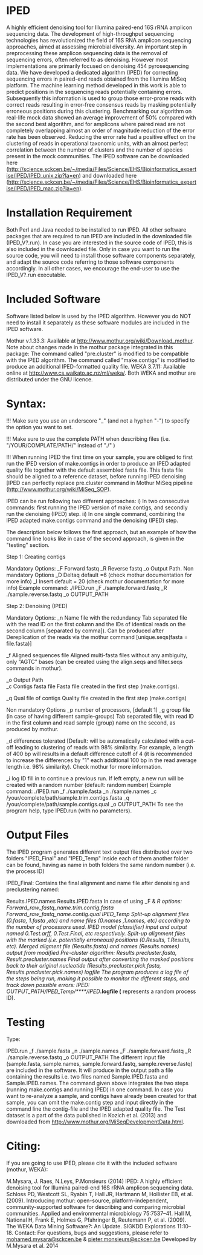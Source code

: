# IPED
A highly efficient denoising tool for Illumina paired-end 16S rRNA amplicon sequencing data.
The development of high-throughput sequencing technologies has revolutionized the field of 16S RNA amplicon sequencing approaches, aimed at assessing microbial diversity. An important step in preprocessing these amplicon sequencing data is the removal of sequencing errors, often referred to as denoising. However most implementations are primarily focused on denoising 454 pyrosequencing data. We have developed a dedicated algorithm (IPED) for correcting sequencing errors in paired-end reads obtained from the Illumina MiSeq platform. The machine learning method developed in this work is able to predict positions in the sequencing reads potentially containing errors. Subsequently this information is used to group those error-prone reads with correct reads resulting in error-free consensus reads by masking potentially erroneous positions during this clustering. Benchmarking our algorithm on real-life mock data showed an average improvement of 50% compared with the second best algorithm, and for amplicons where paired read are not completely overlapping almost an order of magnitude reduction of the error rate has been observed. Reducing the error rate had a positive effect on the clustering of reads in operational taxonomic units, with an almost perfect correlation between the number of clusters and the number of species present in the mock communities. The IPED software can be downloaded here (http://science.sckcen.be/~/media/Files/Science/EHS/Bioinformatics_expertise/IPED/IPED_unix.zip?la=en) and downloaded here (http://science.sckcen.be/~/media/Files/Science/EHS/Bioinformatics_expertise/IPED/IPED_mac.zip?la=en).
# Installation Requirement
Both Perl and Java needed to be installed to run IPED. All other software packages that are required to run IPED are included in the downloaded file (IPED_V?.run). In case you are interested in the source code of IPED, this is also included in the downloaded file. Only in case you want to run the source code, you will need to install those software components separately, and adapt the source code referring to those software components accordingly. In all other cases, we encourage the end-user to use the IPED_V?.run executable.

# Included Software
Software listed below is used by the IPED algorithm. However you do NOT need to install it separately as these software modules are included in the IPED software.

Mothur v.1.33.3:
 Available at http://www.mothur.org/wiki/Download_mothur. 
 Note about changes made in the mothur package integrated in this package:
 The command called "pre.cluster" is modified to be compatible with the IPED algorithm.
 The command called "make.contigs" is modified to produce an additional IPED-formatted quality file.
WEKA 3.7.11: 
 Available online at http://www.cs.waikato.ac.nz/ml/weka/.
Both WEKA and mothur are distributed under the GNU licence.
# Syntax:
!!! Make sure you use an underscore "_" (and not a hyphen "-") to specify the option you want to set.

!!! Make sure to use the complete PATH when describing files (i.e. "/YOUR/COMPLATE/PATH/" instead of "./" )

!!! When running IPED the first time on your sample, you are obliged to first run the IPED version of make.contigs in order to produce an IPED adapted quality file together with the default assembled fasta file. This fasta file should be aligned to a reference dataset, before running IPED denoising [IPED can perfectly replace pre.cluster command in Mothur MiSeq pipeline (http://www.mothur.org/wiki/MiSeq_SOP).  

IPED can be run following two different approaches:
i) In two consecutive commands: first running the IPED version of make.contigs, and secondly run the denoising (IPED) step.
ii) In one single command, combining the IPED adapted make.contigs command and the denoising (IPED) step.

The description below follows the first approach, but an example of how the command line looks like in case of the second approach, is given in the "testing" section.

Step 1: Creating contigs

Mandatory Options:
_F Forward fastq
_R Reverse fastq
_o Output Path.
Non mandatory Options
_D Deltaq default =6 (check mothur documentation for more info)
_I Insert default = 20 (check mothur documentation for more info)
Example command: ./IPED.run _F ./sample.forward.fastq _R ./sample.reverse.fastq _o OUTPUT_PATH

Step 2: Denoising (IPED)

Mandatory Options:
_n Name file with the redundancy
Tab separated file with the read ID on the first column and the IDs of identical reads on the second column [separated by comma]).
Can be produced after Dereplication of the reads via the mothur command [unique.seqs(fasta = file.fasta)]

_f Aligned sequences file
Aligned multi-fasta files without any ambiguity, only "AGTC" bases (can be created using the align.seqs and filter.seqs commands in mothur).

_o Output Path              
_c Contigs fasta file
Fasta file created in the first step (make.contigs).

_q Qual file of contigs
Quality file created in the first step (make.contigs)

Non mandatory Options
_p number of processors, [default 1]
_g group file (in case of having different sample-groups)
 Tab separated file, with read ID in the first column and read sample (group) name on the second, as produced by mothur.

_d differences tolerated
[Default: will be automatically calculated with a cut-off leading to clustering of reads with 98% similarity. For example, a length of 400 bp will results in a default difference cutoff of 4 (it is recommended to increase the differences by "1" each additional 100 bp in the read average length i.e. 98% similarity). Check mothur for more information.

_i log ID
fill in to continue a previous run. If left empty, a new run will be created with a random number (default: random number)
Example command: ./IPED.run _f ./sample.fasta _n ./sample.names _c /your/complete/path/sample.trim.contigs.fasta _q /your/complete/path/sample.contigs.qual _o OUTPUT_PATH
To see the program help, type IPED.run (with no parameters).

# Output Files
The IPED program generates different text output files distributed over two folders "IPED_Final" and "IPED_Temp"
Inside each of them another folder can be found, having as name in both folders the same random number (i.e. the process ID)

IPED_Final:
Contains the final alignment and name file after denoising and preclustering named:

  Results.IPED.names
  Results.IPED.fasta
  In case of using _F & _R options:
    Forward_raw_fastq_name.trim.contig.fasta
    Forward_raw_fastq_name.contig.qual
IPED_Temp
Split-up alignment files 
  (0.fasta, 1.fasta ,etc) and name files (0.names ,1.names, etc) according to the number of processors used.
IPED model (classifier) input and output named 0.Test.arff, 0.Test.Final, etc respectively.
Split-up alignment files with the marked (i.e. potentially erroneous) positions (0.Results, 1.Results, etc).
Merged aligment file (Results.fasta) and names (Results.names)
output from modified Pre-cluster algorithm: Results.precluster.fasta, Result.precluster.names
Final output after converting the masked positions back to their original nucleotide (Results.precluster.pick.fasta, Results.precluster.pick.names)
logfile
The program produces a log file of the steps being run, making it possible to monitor the different steps, and track down possible errors:
IPED: OUTPUT_PATH/IPED_Temp/****/IPED_****.logfile 
(**** represents a random process ID).

# Testing
Type:

IPED.run _f ./sample.fasta _n ./sample.names _F ./sample.forward.fastq _R ./sample.reverse.fastq _o OUTPUT_PATH
The different input file (sample.fasta, sample.names, sample.forward.fastq, sample.reverse.fastq) are included in the software. It will produce in the output path a file containing the results i.e. two files named Sample.IPED.fasta and Sample.IPED.names. The command given above integrates the two steps (running make.contigs and running IPED) in one command. In case you want to re-analyze a sample, and contigs have already been created for that sample, you can omit the make.contig step and input directly in the command line the contig-file and the IPED adapted quality file. The Test dataset is a part of the data published in Kozich et al. (2013)  and downloaded from http://www.mothur.org/MiSeqDevelopmentData.html.
# Citing:
If you are going to use IPED, please cite it with the included software (mothur, WEKA):

M.Mysara, J. Raes, N.Leys, P.Monsieurs (2014) IPED: A highly efficient denoising tool for Illumina paired-end 16S rRNA amplicon sequencing data.
Schloss PD, Westcott SL, Ryabin T, Hall JR, Hartmann M, Hollister EB, et al. (2009). Introducing mothur: open-source, platform-independent, community-supported software for describing and comparing microbial communities. Applied and environmental microbiology 75:7537–41.
Hall M, National H, Frank E, Holmes G, Pfahringer B, Reutemann P, et al. (2009). The WEKA Data Mining Software?: An Update. SIGKDD Explorations 11:10–18.
Contact:
For questions, bugs and suggestions, please refer to mohamed.mysara@sckcen.be & pieter.monsieurs@sckcen.be
Developed by M.Mysara et al. 2014
